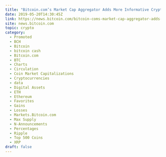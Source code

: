 ```yaml
---
title: "Bitcoin.com’s Market Cap Aggregator Adds More Informative Crypto Data"
date: 2019-05-20T14:30:45Z
link: https://news.bitcoin.com/bitcoin-coms-market-cap-aggregator-adds-more-informative-crypto-data/?utm_medium=RSS&utm_source=hune
site: news.bitcoin.com
topic: crypto
category:
  - Promoted
  - BCH
  - Bitcoin
  - bitcoin cash
  - Bitcoin.com
  - BTC
  - Charts
  - Circulation
  - Coin Market Capitalizations
  - Cryptocurrencies
  - data
  - Digital Assets
  - ETH
  - Ethereum
  - Favorites
  - Gains
  - Losses
  - Markets.Bitcoin.com
  - Max Supply
  - N-Announcements
  - Percentages
  - Ripple
  - Top 500 Coins
  - XRP
draft: false
---
```

